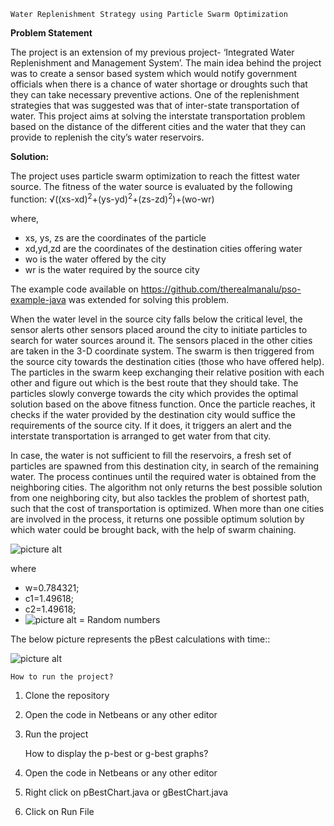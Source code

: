     Water Replenishment Strategy using Particle Swarm Optimization
    

**Problem Statement**

The project is an extension of my previous project- ‘Integrated Water Replenishment and Management System’. 
The main idea behind the project was to create a sensor based system which would notify government officials when there is a chance of water shortage or droughts such that they can take necessary preventive actions. 
One of the replenishment strategies that was suggested was that of inter-state transportation of water. This project aims at solving the interstate transportation problem based on the distance of the different cities and the water that they can provide to replenish the city’s water reservoirs.


**Solution:**


The project uses particle swarm optimization to reach the fittest water source. The fitness of the water source is evaluated by the following function:
√((xs-xd)<sup>2</sup>+(ys-yd)<sup>2</sup>+(zs-zd)<sup>2</sup>)+(wo-wr)

where,
-   xs, ys, zs are the coordinates of the particle
-   xd,yd,zd are the coordinates of the destination cities offering water
-   wo is the water offered by the city
-   wr is the water required by the source city


The example code available on https://github.com/therealmanalu/pso-example-java was extended for solving this problem.

When the water level in the source city falls below the critical level, the sensor alerts other sensors placed around the city to initiate particles to search for water sources around it. The sensors placed in the other cities are taken in the 3-D coordinate system.
The swarm is then triggered from the source city towards the destination cities (those who have offered help). The particles in the swarm keep exchanging their relative position with each other and figure out which is the best route that they should take. The particles slowly converge towards the city which provides the optimal solution based on the above fitness function. 
Once the particle reaches, it checks if the water provided by the destination city would suffice the requirements of the source city. If it does, it triggers an alert and the interstate transportation is arranged to get water from that city.


In case, the water is not sufficient to fill the reservoirs, a fresh set of particles are spawned from this destination city, in search of the remaining water. The process continues until the required water is obtained from the neighboring cities.
The algorithm not only returns the best possible solution from one neighboring city, but also tackles the problem of shortest path, such that the cost of transportation is optimized. When more than one cities are involved in the process, it returns one possible optimum solution by which water could be brought back, with the help of swarm chaining.



![picture alt](https://s3.amazonaws.com/ranadeep.space/images/UseCase-WaterManagement.png "Use Case Diagram")

where 
-   w=0.784321;
-   c1=1.49618;
-   c2=1.49618;
-   ![picture alt](https://s3.amazonaws.com/ranadeep.space/images/PSOsymbol.jpg"symbol")
  = Random numbers




The below picture represents the pBest calculations with time::


![picture alt](https://s3.amazonaws.com/ranadeep.space/images/PSOsymbol.jpg"symbol")




    How to run the project?

1. Clone the repository
2. Open the code in Netbeans or any other editor
3. Run the project

  
    How to display the p-best or g-best graphs?

1. Open the code in Netbeans or any other editor
2. Right click on pBestChart.java or gBestChart.java
3. Click on Run File
